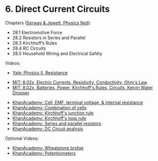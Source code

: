 # 6. Direct Current Circuits

Chapters ([Serway & Jewett, Physics 9ed](https://annas-archive.org/md5/076b2e7e2084a32914bcb8ca29d04f4d)):
- 28.1 Electromotive Force
- 28.2 Resistors in Series and Parallel
- 28.3 Kirchhoff’s Rules
- 28.4 RC Circuits
- 28.5 Household Wiring and Electrical Safety

Videos:
- [Yale: Physics II, Resistance](https://www.youtube.com/watch?v=BvHqgbIVulc&list=PLD07B2225BB40E582)
<!---->
- [MIT: 8.02x, Electric Currents, Resistivity, Conductivity, Ohm's Law](https://www.youtube.com/watch?v=PJqOaHBgr30&list=PLyQSN7X0ro2314mKyUiOILaOC2hk6Pc3j)
- [MIT: 8.02x, Batteries, Power, Kirchhoff's Rules, Circuits, Kelvin Water Dropper](https://www.youtube.com/watch?v=ViwSDL657L4&list=PLyQSN7X0ro2314mKyUiOILaOC2hk6Pc3j)
<!---->
- [KhanAcademy: Cell, EMF, terminal voltage, & internal resistance](https://www.khanacademy.org/science/in-in-class-12th-physics-india/in-in-current-electricity/x51bd77206da864f3:cell-emf-terminal-voltage-internal-resistance/v/cells-emf-terminal-voltage-internal-resistance)
- [KhanAcademy: Combination of cells](https://www.khanacademy.org/science/in-in-class-12th-physics-india/in-in-current-electricity/x51bd77206da864f3:combination-of-cells/v/cells-in-series)
- [KhanAcademy: Kirchhoff's junction rule](https://www.khanacademy.org/science/in-in-class-12th-physics-india/in-in-current-electricity/in-in-kirchhoffs-junction-rule/v/circuit-terminology)
- [KhanAcademy: Kirchhoff's loop rule](https://www.khanacademy.org/science/in-in-class-12th-physics-india/in-in-current-electricity/in-in-kirchhoffs-loop-rule/v/kirchhoff-s-law-application-2-loop-circuit-solving)
- [KhanAcademy: Series and parallel resistors](https://www.khanacademy.org/science/in-in-class-12th-physics-india/in-in-current-electricity/in-in-class12-series-and-parallel-resistor/v/ee-series-resistors)
- [KhanAcademy: DC Circuit analysis](https://www.khanacademy.org/science/in-in-class-12th-physics-india/in-in-current-electricity/in-in-dc-circuit-analysis/v/current-through-resistor-in-parallel-worked-example)

Optional Videos:
- [KhanAcademy: Wheatstone bridge](https://www.khanacademy.org/science/in-in-class-12th-physics-india/in-in-current-electricity/x51bd77206da864f3:untitled-lesson-328/v/wheatstone-bridge-its-logic)
- [KhanAcademy: Potentiometers](https://www.khanacademy.org/science/in-in-class-12th-physics-india/in-in-current-electricity/x51bd77206da864f3:potentiometers/v/potentiometer-principle-logic-working)